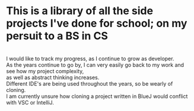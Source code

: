 # This is a library of all the side projects I've done for school; on my persuit to a BS in CS
<br>
I would like to track my progress, as I continue to grow as developer.<br> 
As the years continue to go by, I can very easily go back to my work and see how my project complexity,<br>
as well as abstract thinking increases.<br>
Different IDE's are being used throughout the years, so be wearly of cloning.<br> 
I am currently unsure how cloning a project written in BlueJ would conflict with VSC or IntelliJ.